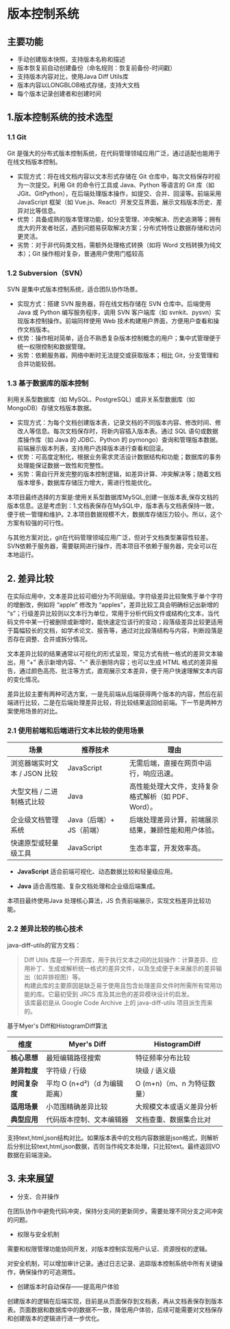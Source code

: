 # 版本控制系统

## 主要功能
- 手动创建版本快照，支持版本名称和描述
- 版本恢复前自动创建备份（命名规则：恢复前备份-时间戳）
- 支持版本内容对比，使用Java Diff Utils库
- 版本内容以LONGBLOB格式存储，支持大文档
- 每个版本记录创建者和创建时间


## 1.版本控制系统的技术选型
### 1.1 Git
Git 是强大的分布式版本控制系统，在代码管理领域应用广泛，通过适配也能用于在线文档版本控制。​
* 实现方式：将在线文档内容以文本形式存储在 Git 仓库中，每次文档保存时视为一次提交。利用 Git 的命令行工具或 Java、Python 等语言的 Git 库（如 JGit、GitPython），在后端处理版本操作，如提交、合并、回滚等。前端采用 JavaScript 框架（如 Vue.js、React）开发交互界面，展示文档版本历史、差异对比等信息。​
* 优势：具备成熟的版本管理功能，如分支管理、冲突解决、历史追溯等；拥有庞大的开发者社区，遇到问题易获取解决方案；分布式特性让数据存储和访问更灵活。​
* 劣势：对于非代码类文档，需额外处理格式转换（如将 Word 文档转换为纯文本）；Git 操作相对复杂，普通用户使用门槛较高

### 1.2 Subversion（SVN）
SVN 是集中式版本控制系统，适合团队协作场景。​
* 实现方式：搭建 SVN 服务器，将在线文档存储在 SVN 仓库中。后端使用 Java 或 Python 编写服务程序，调用 SVN 客户端库（如 svnkit、pysvn）实现版本控制操作。前端同样使用 Web 技术构建用户界面，方便用户查看和操作文档版本。​
* 优势：操作相对简单，适合不熟悉复杂版本控制概念的用户；集中式管理便于统一权限控制和数据管理。​
* 劣势：依赖服务器，网络中断时无法提交或获取版本；相比 Git，分支管理和合并功能较弱。

### 1.3 基于数据库的版本控制​
利用关系型数据库（如 MySQL、PostgreSQL）或非关系型数据库（如 MongoDB）存储文档版本数据。​
* 实现方式：为每个文档创建版本表，记录文档的不同版本内容、修改时间、修改人等信息。每次文档保存时，将新内容插入版本表。通过 SQL 语句或数据库操作库（如 Java 的 JDBC、Python 的 pymongo）查询和管理版本数据。前端展示版本列表，支持用户选择版本进行查看和回滚。​
* 优势：可高度定制化，根据业务需求灵活设计数据结构和功能；数据库的事务处理能保证数据一致性和完整性。​
* 劣势：需自行开发完整的版本控制逻辑，如差异计算、冲突解决等；随着文档版本增多，数据库存储压力增大，需进行性能优化。

本项目最终选择的方案是:使用关系型数据库MySQL,创建一张版本表,保存文档的版本信息。这是考虑到：1.文档表保存在MySQL中，版本表与文档表保持一致，便于统一管理和维护。2.本项目数据规模不大，数据库存储压力较小。所以，这个方案有较强的可行性。

与其他方案对比，git在代码管理领域应用广泛，但对于文档类型兼容性较差。SVN依赖于服务器，需要联网进行操作，而本项目不依赖于服务器，完全可以在本地运行。


## 2. 差异比较

在实际应用中，文本差异比较可细分为不同层级。字符级差异比较聚焦于单个字符的增删改，例如将 “apple” 修改为 “apples”，差异比较工具会明确标记出新增的 “s”；行级差异比较则以文本行为单位，常用于分析代码文件或结构化文本，当代码文件中某一行被删除或新增时，能快速定位该行的变动；段落级差异比较更适用于篇幅较长的文档，如学术论文、报告等，通过对比段落结构与内容，判断段落是否存在调整、合并或拆分情况。​

文本差异比较的结果通常以可视化的形式呈现，常见方式有统一格式的差异文本输出，用 “+” 表示新增内容、“-” 表示删除内容；也可以生成 HTML 格式的差异报告，通过颜色高亮、批注等方式，直观展示文本差异，便于用户快速理解文本内容的变化情况。

差异比较主要有两种可选方案，一是先前端从后端获得两个版本的内容，然后在前端进行比较，二是在后端处理差异比较，将比较结果返回给前端。下一节是两种方案使用场景的对比。

### 2.1 使用前端和后端进行文本比较的使用场景

| **场景**                  | **推荐技术**              | **理由**                              |
| ----------------------- | --------------------- | ----------------------------------- |
| 浏览器端实时文本 / JSON 比较&#xA; | JavaScript&#xA;       | 无需后端，直接在网页中运行，响应迅速。&#xA;            |
| 大型文档 / 二进制格式比较&#xA;     | Java&#xA;             | 高性能处理大文件，支持复杂格式解析（如 PDF、Word）。&#xA; |
| 企业级文档管理系统&#xA;          | Java（后端）+ JS（前端）&#xA; | 后端处理差异计算，前端展示结果，兼顾性能和用户体验。&#xA;     |
| 快速原型或轻量级工具&#xA;         | JavaScript&#xA;       | 生态丰富，开发效率高。&#xA;                    |

*   **JavaScript** 适合前端可视化、动态数据比较和轻量级应用。

*   **Java** 适合高性能、复杂文档处理和企业级后端集成。

本项目最终使用Java 处理核心算法，JS 负责前端展示，实现文档差异比较功能。

### 2.2 差异比较的核心技术
<a src = 'https://github.com/java-diff-utils/java-diff-utils'>java-diff-utils</a>的官方文档：

> Diff Utils 库是一个开源库，用于执行文本之间的比较操作：计算差异、应用补丁、生成或解析统一格式的差异文件，以及生成便于未来展示的差异输出（如并排视图）等。<br>
构建此库的主要原因是缺乏易于使用且包含处理差异文件时所需所有常用功能的库。它最初受到 JRCS 库及其出色的差异模块设计的启发。<br>
该库最初是从 Google Code Archive 上的 java-diff-utils 项目派生而来的。

基于Myer's Diff和HistogramDiff算法

| **维度**    | **Myer's Diff**           | **HistogramDiff**       |
| --------- | ------------------------- | ----------------------- |
| **核心思想**  | 最短编辑路径搜索&#xA;             | 特征频率分布比较&#xA;           |
| **差异粒度**  | 字符级 / 行级&#xA;             | 块级 / 语义级&#xA;           |
| **时间复杂度** | 平均 O (n+d²)（d 为编辑距离）&#xA; | O (m+n)（m、n 为特征数量）&#xA; |
| **适用场景**  | 小范围精确差异比较&#xA;            | 大规模文本或语义差异分析&#xA;       |
| **典型应用**  | 代码版本控制、文本编辑器&#xA;         | 文档查重、数据集合比对&#xA;        |

支持text,html,json结构对比。如果版本表中的文档内容数据是json格式，则解析后分别比较text,html,json数据，否则当作纯文本处理，只比较text。最终返回VO数据在前端渲染。

## 3. 未来展望
* 分支、合并操作 

在团队协作中避免代码冲突，保持分支间的更新同步。需要处理不同分支之间冲突的问题。

* 权限与安全机制

需要和权限管理功能协同开发，对版本控制实现用户认证、资源授权的逻辑。

对安全机制，可以增加审计记录。通过日志记录、追踪版本控制系统中所有关键操作，确保操作的可追溯性。

* 创建版本时自动保存——提高用户体验

创建版本的逻辑在后端实现，目前是从页面保存到文档表，再从文档表保存到版本表。页面数据和数据库中的数据不一致，降低用户体验，后续可能需要对文档保存和创建版本的逻辑进行进一步优化。